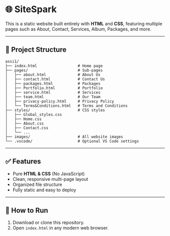 # 🌐 SiteSpark 

This is a static website built entirely with **HTML** and **CSS**, featuring multiple pages such as About, Contact, Services, Album, Packages, and more.

---

## 📁 Project Structure

```
assi1/
├── index.html                  # Home page
├── pages/                      # Sub-pages
│   ├── about.html              # About Us
│   ├── contact.html            # Contact Us
│   ├── packages.html           # Packages
│   ├── Portfolio.html          # Portfolio
│   ├── service.html            # Services
│   ├── team.html               # Our Team
│   ├── privacy-policy.html     # Privacy Policy
│   └── Terms&Conditions.html   # Terms and Conditions
├── styles/                     # CSS styles
│   ├── Global_styles.css
│   ├── Home.css
│   ├── About.css
│   ├── Contact.css
│   └── ...
├── images/                     # All website images
└── .vscode/                    # Optional VS Code settings
```

---

## ✅ Features

- Pure **HTML & CSS** (No JavaScript)
- Clean, responsive multi-page layout
- Organized file structure
- Fully static and easy to deploy

---

## 🚀 How to Run

1. Download or clone this repository.
2. Open `index.html` in any modern web browser.
